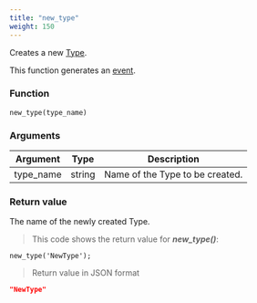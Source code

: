 ```yaml
---
title: "new_type"
weight: 150
---
```


Creates a new [Type](../../data-types/type).

This function generates an [event](../../events).

### Function

`new_type(type_name)`

### Arguments

Argument | Type | Description
-------- | ---- | -----------
type_name | string | Name of the Type to be created.

### Return value

The name of the newly created Type.

> This code shows the return value for ***new_type()***:

```thingsdb,json_response
new_type('NewType');
```

> Return value in JSON format

```json
"NewType"
```
